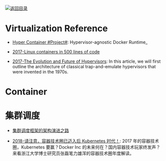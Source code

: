 [![返回目录](https://parg.co/UGo)](https://github.com/wxyyxc1992/Awesome-Reference)

# Virtualization Reference

* [Hyper Container #Project#](https://hypercontainer.io/): Hypervisor-agnostic Docker Runtime\_

* [2017-Linux containers in 500 lines of code](https://blog.lizzie.io/linux-containers-in-500-loc.html)

- [2017-The Evolution and Future of Hypervisors](https://parg.co/UV7): In this article, we will first outline the architecture of classical trap-and-emulate hypervisors that were invented in the 1970s.

# Container

# 集群调度

* [集群调度框架的架构演进之路](http://dockone.io/article/1113)

* [2018-请注意，容器技术圈已迈入后 Kubernetes 时代！](https://mp.weixin.qq.com/s/0gwRcMdORZcor5rP4Fr7Jw): 2017 年的容器技术圈，Kubernetes 要赢？Docker Inc 的未来何在？国内容器技术玩家终发声？来看浙江大学博士研究员张磊笔力雄浑的容器技术圈年度解读。
